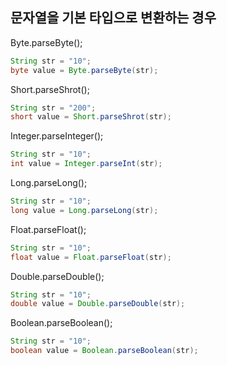 ## 문자열을 기본 타입으로 변환하는 경우
Byte.parseByte();
```java
String str = "10";
byte value = Byte.parseByte(str);
```

Short.parseShrot();
```java
String str = "200";
short value = Short.parseShrot(str);
```

Integer.parseInteger();
```java
String str = "10";
int value = Integer.parseInt(str);
```

Long.parseLong();
```java
String str = "10";
long value = Long.parseLong(str);
```

Float.parseFloat();
```java
String str = "10";
float value = Float.parseFloat(str);
```

Double.parseDouble();
```java
String str = "10";
double value = Double.parseDouble(str);
```

Boolean.parseBoolean();
```java
String str = "10";
boolean value = Boolean.parseBoolean(str);
```